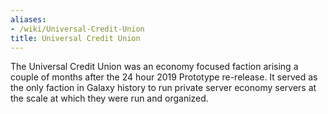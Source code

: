 ```yaml
---
aliases:
- /wiki/Universal-Credit-Union
title: Universal Credit Union
---
```


The Universal Credit Union was an economy focused faction arising a couple of months after the 24 hour 2019 Prototype re-release. It served as the only faction in Galaxy history to run private server economy servers at the scale at which they were run and organized.